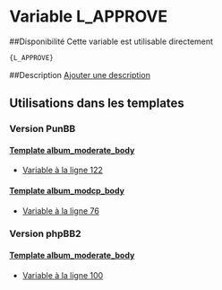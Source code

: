 # Variable L_APPROVE

##Disponibilité
Cette variable est utilisable directement

```html
{L_APPROVE}
```

##Description
[Ajouter une description](https://fa-tvars.appspot.com/var/L_APPROVE)

## Utilisations dans les templates

### Version PunBB

#### [Template album_moderate_body](punbb/album_moderate_body.md#readme)
* [Variable &agrave; la ligne 122](../punbb/album_moderate_body.tpl#L122)

#### [Template album_modcp_body](punbb/album_modcp_body.md#readme)
* [Variable &agrave; la ligne 76](../punbb/album_modcp_body.tpl#L76)

### Version phpBB2

#### [Template album_moderate_body](subsilver/album_moderate_body.md#readme)
* [Variable &agrave; la ligne 100](../subsilver/album_moderate_body.tpl#L100)